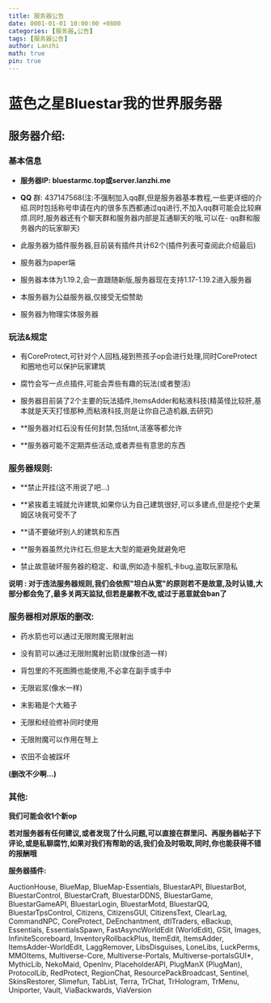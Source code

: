 ```yaml
---
title: 服务器公告
date: 0001-01-01 10:00:00 +0800
categories: [服务器,公告]
tags: [服务器公告]
author: Lanzhi
math: true
pin: true
---
```


# **蓝色之星Bluestar我的世界服务器**

## **服务器介绍:**

### 基本信息

- **服务器IP: bluestarmc.top或server.lanzhi.me**

- **QQ** 群: 437147568(注:不强制加入qq群,但是服务器基本教程,一些更详细的介绍.同时包括称号申请在内的很多东西都通过qq进行,不加入qq群可能会比较麻烦.同时,服务器还有个聊天群和服务器内部是互通聊天的哦,可以在- qq群和服务器内的玩家聊天)

- 此服务器为插件服务器,目前装有插件共计62个(插件列表可查阅此介绍最后)

- 服务器为paper端

- 服务器本体为1.19.2,会一直跟随新版,服务器现在支持1.17-1.19.2进入服务器

- 本服务器为公益服务器,仅接受无偿赞助

- 服务器为物理实体服务器

### **玩法&规定**

- 有CoreProtect,可针对个人回档,碰到熊孩子op会进行处理,同时CoreProtect和圈地也可以保护玩家建筑

- 腐竹会写一点点插件,可能会弄些有趣的玩法(或者整活)

- 服务器目前装了2个主要的玩法插件,ItemsAdder和粘液科技(精英怪比较肝,基本就是天天打怪那种,而粘液科技,则是让你自己造机器,去研究)

- **服务器对红石没有任何封禁,包括tnt,活塞等都允许

- **服务器可能不定期弄些活动,或者弄些有意思的东西

### **服务器规则:**

- **禁止开挂(这不用说了吧...)

- **紧挨着主城就允许建筑,如果你认为自己建筑很好,可以多建点,但是挖个史莱姆区块我可受不了

- **请不要破坏别人的建筑和东西

- **服务器虽然允许红石,但是太大型的能避免就避免吧

- 禁止故意破坏服务器的稳定、和谐,例如造卡服机,卡bug,盗取玩家隐私

 **说明 : 对于违法服务器规则,我们会依照"坦白从宽"的原则若不是故意,及时认错,大部分都会免了,最多关两天监狱,但若是屡教不改,或过于恶意就会ban了**

### **服务器相对原版的删改:**

- 药水箭也可以通过无限附魔无限射出

- 没有箭可以通过无限附魔射出箭(就像创造一样)

- 背包里的不死图腾也能使用,不必拿在副手或手中

- 无限岩浆(像水一样)

- 末影箱是个大箱子

- 无限和经验修补同时使用

- 无限附魔可以作用在弩上

- 农田不会被踩坏

**(删改不少啊...)**

### **其他:**

**我们可能会收1个新op**

**若对服务器有任何建议,或者发现了什么问题,可以直接在群里问、再服务器帖子下评论,或是私聊腐竹,如果对我们有帮助的话,我们会及时吸取,同时,你也能获得不错的报酬哦**

**服务器插件:**

AuctionHouse, BlueMap, BlueMap-Essentials, BluestarAPI, BluestarBot, BluestarControl, BluestarCraft, BluestarDDNS, BluestarGame, BluestarGameAPI, BluestarLogin, BluestarMotd, BluestarQQ, BluestarTpsControl, Citizens, CitizensGUI, CitizensText, ClearLag, CommandNPC, CoreProtect, DeEnchantment, dtlTraders, eBackup, Essentials, EssentialsSpawn, FastAsyncWorldEdit (WorldEdit), GSit, Images, InfiniteScoreboard, InventoryRollbackPlus, ItemEdit, ItemsAdder, ItemsAdder-WorldEdit, LaggRemover, LibsDisguises, LoneLibs, LuckPerms, MMOItems, Multiverse-Core, Multiverse-Portals, Multiverse-portalsGUI*, MythicLib, NekoMaid, OpenInv, PlaceholderAPI, PlugManX (PlugMan), ProtocolLib, RedProtect, RegionChat, ResourcePackBroadcast, Sentinel, SkinsRestorer, Slimefun, TabList, Terra, TrChat, TrHologram, TrMenu, Uniporter, Vault, ViaBackwards, ViaVersion
